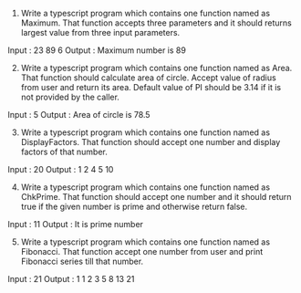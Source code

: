 1. Write a typescript program which contains one function named as Maximum. That function accepts three parameters and it should returns largest value from three input parameters.

Input  : 23 89 6
Output : Maximum number is 89


2. Write a typescript program which contains one function named as Area. That function should calculate area of circle. Accept value of radius from user and return its area. Default value of PI should be 3.14 if it is not provided by the caller.

Input  : 5
Output : Area of circle is 78.5


3. Write a typescript program which contains one function named as DisplayFactors. That function should accept one number and display factors of that number.

Input  : 20
Output : 1 2 4 5 10


4. Write a typescript program which contains one function named as ChkPrime. That function should accept one number and it should return true if the given number is prime and otherwise return false.

Input  : 11
Output : It is prime number


5. Write a typescript program which contains one function named as Fibonacci. That function accept one number from user and print Fibonacci series till that number.

Input  : 21
Output : 1 1 2 3 5 8 13 21



